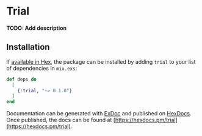 # Trial

**TODO: Add description**

## Installation

If [available in Hex](https://hex.pm/docs/publish), the package can be installed
by adding `trial` to your list of dependencies in `mix.exs`:

```elixir
def deps do
  [
    {:trial, "~> 0.1.0"}
  ]
end
```

Documentation can be generated with [ExDoc](https://github.com/elixir-lang/ex_doc)
and published on [HexDocs](https://hexdocs.pm). Once published, the docs can
be found at [https://hexdocs.pm/trial](https://hexdocs.pm/trial).

